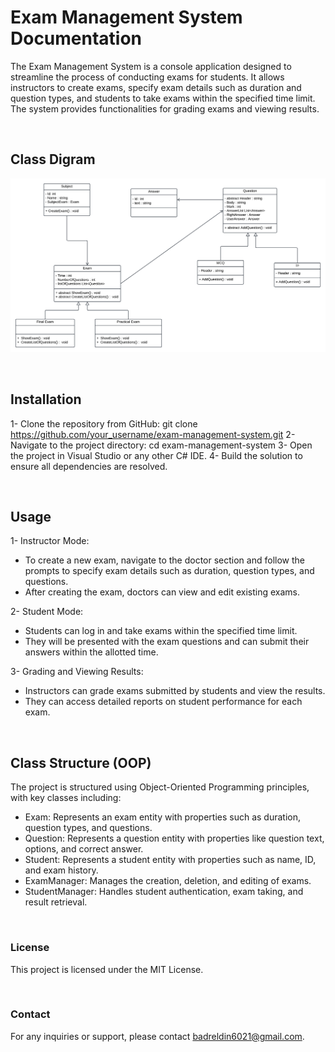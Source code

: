 # Exam Management System Documentation

The Exam Management System is a console application designed to streamline the process of conducting exams for students. It allows instructors to create exams, specify exam details such as duration and question types, and students to take exams within the specified time limit. The system provides functionalities for grading exams and viewing results.


<br>

## Class Digram

![Alt Text](Class_Diagram.png)

<br>

## Installation

1- Clone the repository from GitHub: git clone https://github.com/your_username/exam-management-system.git
2- Navigate to the project directory: cd exam-management-system
3- Open the project in Visual Studio or any other C# IDE.
4- Build the solution to ensure all dependencies are resolved.


<br>


## Usage

1- Instructor Mode:
  * To create a new exam, navigate to the doctor section and follow the prompts to specify exam details such as duration, question types, and questions.
  * After creating the exam, doctors can view and edit existing exams.

2- Student Mode:
  * Students can log in and take exams within the specified time limit.
  * They will be presented with the exam questions and can submit their answers within the allotted time.

3- Grading and Viewing Results:
  * Instructors can grade exams submitted by students and view the results.
  * They can access detailed reports on student performance for each exam.


<br>

## Class Structure (OOP)

The project is structured using Object-Oriented Programming principles, with key classes including:
* Exam: Represents an exam entity with properties such as duration, question types, and questions.
* Question: Represents a question entity with properties like question text, options, and correct answer.
* Student: Represents a student entity with properties such as name, ID, and exam history.
* ExamManager: Manages the creation, deletion, and editing of exams.
* StudentManager: Handles student authentication, exam taking, and result retrieval.

<br>


### License

This project is licensed under the MIT License.

<br>

### Contact

For any inquiries or support, please contact badreldin6021@gmail.com.

